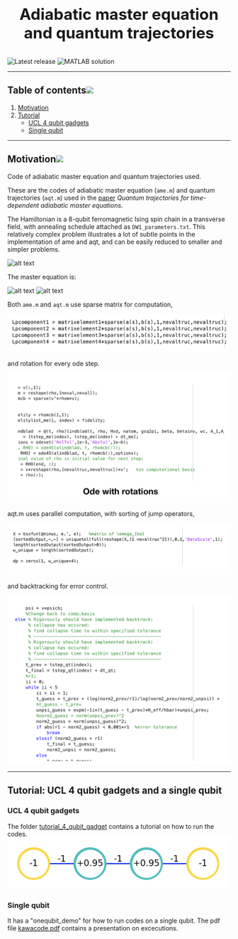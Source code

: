 <h1 align="center" style="display: block; font-size: 2.5em; font-weight: bold; margin-block-start: 1em; margin-block-end: 1em;">
<br><br><strong> Adiabatic master equation and quantum trajectories</strong>
</h1>

![Latest release](https://img.shields.io/github/v/release/aregtech/areg-sdk?label=%20%F0%9F%93%A3%20Latest%20release&style=flat&logoColor=b0c0c0&labelColor=363D44)
<img src="https://img.shields.io/badge/MATLAB-R2022a-BLUE.svg" alt="MATLAB solution"/>

---

## Table of contents[![](./docs/img/pin.svg)](#table-of-contents)
1. [Motivation](#motivation)
6. [Tutorial](#tutorial)
    - [UCL 4 qubit gadgets](#ucl)
    - [Single qubit](#single)
---

## Motivation[![](./docs/img/pin.svg)](#motivation)
Code of adiabatic master equation and quantum trajectories used.

These are the codes of adiabatic master equation (`ame.m`) and quantum trajectories (`aqt.m`) used in the [paper](https://journals.aps.org/pra/abstract/10.1103/PhysRevA.97.022116) *Quantum trajectories for time-dependent adiabatic master equations*.

The Hamiltonian is a 8-qubit ferromagnetic Ising spin chain in a transverse field, with annealing schedule attached as `DW1_parameters.txt`. This relatively complex problem illustrates a lot of subtle points in the implementation of ame and aqt, and can be easily reduced to smaller and simpler problems. 


![alt text](https://github.com/kwyip/Adiabatic-master-equation-and-quantum-trajectories/blob/master/8-qubit_chain.png)



The master equation is:

![alt text](https://github.com/kwyip/Adiabatic-master-equation-and-quantum-trajectories/blob/master/ame1.png)
![alt text](https://github.com/kwyip/Adiabatic-master-equation-and-quantum-trajectories/blob/master/ame2.png)









Both `ame.m` and `aqt.m` use sparse matrix for computation,

![alt text](https://github.com/USCqserver/Adiabatic-master-equation-and-quantum-trajectories/blob/master/images/sparsem%20(1).png)

and rotation for every ode step.

![alt text](https://github.com/USCqserver/Adiabatic-master-equation-and-quantum-trajectories/blob/master/images/rotation%20(1).png)

aqt.m uses parallel computation, with sorting of jump operators,

![alt text](https://github.com/USCqserver/Adiabatic-master-equation-and-quantum-trajectories/blob/master/images/sortingjump%20(1).png)

and backtracking for error control.

![alt text](https://github.com/USCqserver/Adiabatic-master-equation-and-quantum-trajectories/blob/master/images/backtracking%20(1).png)


---
## Tutorial: UCL 4 qubit gadgets and a single qubit <a name="tutorial"></a>
### UCL 4 qubit gadgets <a name="ucl"></a>
The folder [tutorial_4_qubit_gadget](https://github.com/USCqserver/Adiabatic-master-equation-and-quantum-trajectories/tree/master/tutorial_4_qubit_gadget) contains a tutorial on how to run the codes. 
![alt text](https://github.com/USCqserver/Adiabatic-master-equation-and-quantum-trajectories/blob/master/images/4-qubit.png)
### Single qubit <a name="single"></a>
It has a "onequbit_demo" for how to run codes on a single qubit. The pdf file [kawacode.pdf](https://github.com/USCqserver/Adiabatic-master-equation-and-quantum-trajectories/blob/master/tutorial_4_qubit_gadget/kawacode.pdf) contains a presentation on excecutions.
